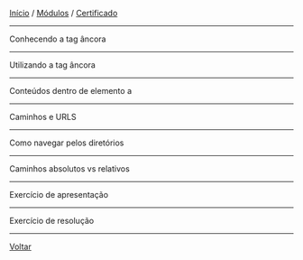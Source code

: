 [Início](https://github.com/Thalyalm/rocketseat-trilha-fundamentar) /
[Módulos](https://github.com/Thalyalm/rocketseat-trilha-fundamentar/tree/main/modulos) /
[Certificado](https://github.com/Thalyalm/rocketseat-trilha-fundamentar/tree/main/certificado)

---

Conhecendo a tag âncora

---

Utilizando a tag âncora

---

Conteúdos dentro de elemento a

---

Caminhos e URLS

---

Como navegar pelos diretórios

---

Caminhos absolutos vs relativos

---

Exercício de apresentação

---

Exercício de resolução

---

[Voltar](https://github.com/Thalyalm/rocketseat-trilha-fundamentar/tree/main/modulos/o-guia-estelar-de-html)